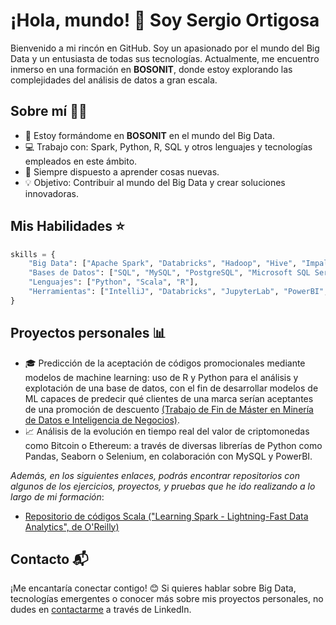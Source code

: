 # ¡Hola, mundo! 👋 Soy Sergio Ortigosa

Bienvenido a mi rincón en GitHub. Soy un apasionado por el mundo del Big Data y un entusiasta de todas sus tecnologías. Actualmente, me encuentro inmerso en una formación en **BOSONIT**, donde estoy explorando las complejidades del análisis de datos a gran escala.
 
## Sobre mí 👨‍💻

- 🚀 Estoy formándome en **BOSONIT** en el mundo del Big Data.
- 💻 Trabajo con: Spark, Python, R, SQL y otros lenguajes y tecnologías empleados en este ámbito.
- 🧠 Siempre dispuesto a aprender cosas nuevas.
- 💡 Objetivo: Contribuir al mundo del Big Data y crear soluciones innovadoras.

## Mis Habilidades ⭐

```python
skills = {
    "Big Data": ["Apache Spark", "Databricks", "Hadoop", "Hive", "Impala"],
    "Bases de Datos": ["SQL", "MySQL", "PostgreSQL", "Microsoft SQL Server"],
    "Lenguajes": ["Python", "Scala", "R"],
    "Herramientas": ["IntelliJ", "Databricks", "JupyterLab", "PowerBI", "Git"]
}
```

## Proyectos personales 📊

- 🎓 Predicción de la aceptación de códigos promocionales mediante modelos de machine learning: uso de R y Python para el análisis y explotación de una base de datos, con el fin de desarrollar modelos de ML capaces de predecir qué clientes de una marca serían aceptantes de una promoción de descuento [(Trabajo de Fin de Máster en Minería de Datos e Inteligencia de Negocios)](https://github.com/OrtigosaSergio/MasterThesis).
- 📈 Análisis de la evolución en tiempo real del valor de criptomonedas como Bitcoin o Ethereum: a través de diversas librerías de Python como Pandas, Seaborn o Selenium, en colaboración con MySQL y PowerBI.

*Además, en los siguientes enlaces, podrás encontrar repositorios con algunos de los ejercicios, proyectos, y pruebas que he ido realizando a lo largo de mi formación*:

- [Repositorio de códigos Scala ("Learning Spark - Lightning-Fast Data Analytics", de O'Reilly)](https://github.com/OrtigosaSergio/ejercicios-de-oreilly)

## Contacto 📬

¡Me encantaría conectar contigo! 😊 Si quieres hablar sobre Big Data, tecnologías emergentes o conocer más sobre mis proyectos personales, no dudes en [contactarme](https://www.linkedin.com/in/sergio-ortigosa-martínez) a través de LinkedIn.
